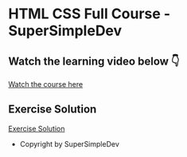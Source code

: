 # HTML CSS Full Course - SuperSimpleDev

## Watch the learning video below 👇
[Watch the course here](https://www.youtube.com/watch?v=G3e-cpL7ofc?si=V0g1uGZQ4A5JbwH0)

## Exercise Solution
[Exercise Solution](https://github.com/SuperSimpleDev/html-css-course)
- Copyright by SuperSimpleDev
